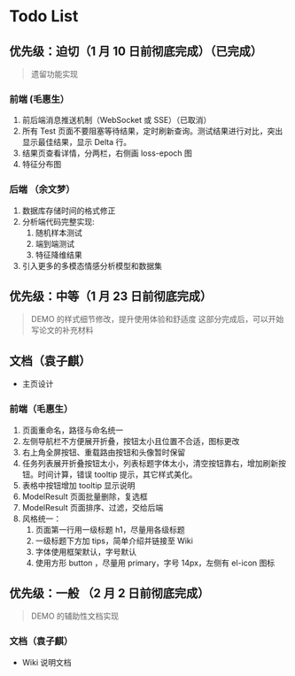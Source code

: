 # Todo List

## 优先级：迫切（1 月 10 日前彻底完成）（已完成）

> 遗留功能实现

### 前端 (毛惠生）

1. 前后端消息推送机制（WebSocket 或 SSE）（已取消）
2. 所有 Test 页面不要阻塞等待结果，定时刷新查询。测试结果进行对比，突出显示最佳结果，显示 Delta 行。
3. 结果页查看详情，分两栏，右侧画 loss-epoch 图
4. 特征分布图

### 后端 （余文梦）

1. 数据库存储时间的格式修正
2. 分析端代码完整实现:
   1. 随机样本测试
   2. 端到端测试
   3. 特征降维结果
3. 引入更多的多模态情感分析模型和数据集

## 优先级：中等（1 月 23 日前彻底完成）

> DEMO 的样式细节修改，提升使用体验和舒适度
> 这部分完成后，可以开始写论文的补充材料

## 文档（袁子麒）

- 主页设计

### 前端（毛惠生）

1. 页面重命名，路径与命名统一
2. 左侧导航栏不方便展开折叠，按钮太小且位置不合适，图标更改
3. 右上角全屏按钮、重载路由按钮和头像暂时保留
4. 任务列表展开折叠按钮太小，列表标题字体太小，清空按钮靠右，增加刷新按钮。时间计算，错误 tooltip 提示，其它样式美化。
5. 表格中按钮增加 tooltip 显示说明
6. ModelResult 页面批量删除，复选框
7. ModelResult 页面排序、过滤，交给后端
8. 风格统一：
   1. 页面第一行用一级标题 h1，尽量用各级标题
   2. 一级标题下方加 tips，简单介绍并链接至 Wiki
   3. 字体使用框架默认，字号默认
   4. 使用方形 button ，尽量用 primary，字号 14px，左侧有 el-icon 图标

## 优先级：一般 （2 月 2 日前彻底完成）

> DEMO 的辅助性文档实现

### 文档（袁子麒）

- Wiki 说明文档
